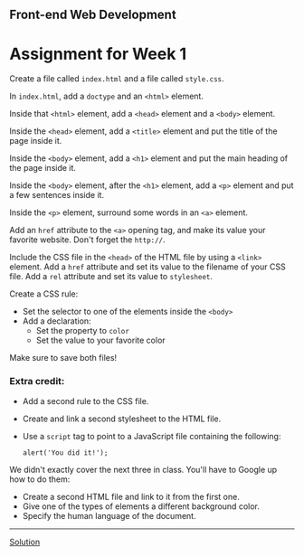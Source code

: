 ## Front-end Web Development

# Assignment for Week 1

Create a file called `index.html` and a file called `style.css`.

In `index.html`, add a `doctype` and an `<html>` element.

Inside that `<html>` element, add a `<head>` element and a `<body>` element.

Inside the `<head>` element, add a `<title>` element and put the title of the page inside it.

Inside the `<body>` element, add a `<h1>` element and put the main heading of the page inside it.

Inside the `<body>` element, after the `<h1>` element, add a `<p>` element and put a few sentences inside it.

Inside the `<p>` element, surround some words in an `<a>` element.

Add an `href` attribute to the `<a>` opening tag, and make its value your favorite website. Don't forget the `http://`.

Include the CSS file in the `<head>` of the HTML file by using a `<link>` element. Add a `href` attribute and set its value to the filename of your CSS file. Add a `rel` attribute and set its value to `stylesheet`.

Create a CSS rule:

*   Set the selector to one of the elements inside the `<body>`
*   Add a declaration:
    *   Set the property to `color`
    *   Set the value to your favorite color

Make sure to save both files!

### Extra credit:

*   Add a second rule to the CSS file.
*   Create and link a second stylesheet to the HTML file.
*   Use a `script` tag to point to a JavaScript file containing the following:

    `alert('You did it!');`

We didn't exactly cover the next three in class. You'll have to Google up how to do them:

*   Create a second HTML file and link to it from the first one.
*   Give one of the types of elements a different background color.
*   Specify the human language of the document.

* * *

[Solution](http://jeffreyatw.github.io/fwd-assignments/series8/class2/solution/)